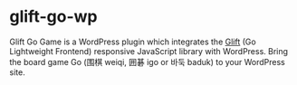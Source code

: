 glift-go-wp
===========

Glift Go Game is a WordPress plugin which integrates the <a href="https://github.com/Kashomon/glift">Glift</a> (Go Lightweight Frontend) responsive JavaScript library with WordPress. Bring the board game Go (围棋 weiqi, 囲碁 igo or 바둑 baduk) to your WordPress site.
